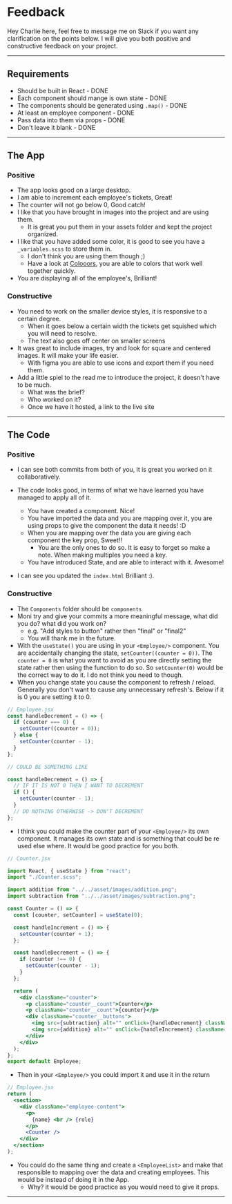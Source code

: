 # Feedback

Hey Charlie here, feel free to message me on Slack if you want any clarification on the points below. I will give you both positive and constructive feedback on your project.

---

## Requirements

- Should be built in React - DONE
- Each component should mange is own state - DONE
- The components should be generated using `.map()` - DONE
- At least an employee component - DONE
- Pass data into them via props - DONE
- Don't leave it blank - DONE

---

## The App

### Positive

- The app looks good on a large desktop.
- I am able to increment each employee's tickets, Great!
- The counter will not go below 0, Good catch!
- I like that you have brought in images into the project and are using them.
  - It is great you put them in your assets folder and kept the project organized.
- I like that you have added some color, it is good to see you have a `_variables.scss` to store them in.
  - I don't think you are using them though ;)
  - Have a look at [Colooors](https://coloooors.designsupply-web.com/), you are able to colors that work well together quickly.
- You are displaying all of the employee's, Brilliant!

### Constructive

- You need to work on the smaller device styles, it is responsive to a certain degree.
  - When it goes below a certain width the tickets get squished which you will need to resolve.
  - The text also goes off center on smaller screens
- It was great to include images, try and look for square and centered images. It will make your life easier.
  - With figma you are able to use icons and export them if you need them. 
- Add a little spiel to the read me to introduce the project, it doesn't have to be much.
  - What was the brief?
  - Who worked on it?
  - Once we have it hosted, a link to the live site

---

## The Code

### Positive

- I can see both commits from both of you, it is great you worked on it collaboratively.

- The code looks good, in terms of what we have learned you have managed to apply all of it.
  - You have created a component. Nice!
  - You have imported the data and you are mapping over it, you are using props to give the component the data it needs! :D
  - When you are mapping over the data you are giving each component the key prop, Sweet!!
    - You are the only ones to do so. It is easy to forget so make a note. When making multiples you need a key.
  - You have introduced State, and are able to interact with it. Awesome!

- I can see you updated the `index.html` Brilliant :).

### Constructive

- The `Components` folder should be `components`
- Moni try and give your commits a more meaningful message, what did you do? what did you work on?
  - e.g. "Add styles to button" rather then "final" or "final2"
  - You will thank me in the future.
- With the `useState()` you are using in your `<Employee/>` component. You are accidentally changing the state, `setCounter((counter = 0))`. The `counter = 0` is what you want to avoid as you are directly setting the state rather then using the function to do so. So `setCounter(0)` would be the correct way to do it. I do not think you need to though.
- When you change state you cause the component to refresh / reload. Generally you don't want to cause any unnecessary refresh's. Below if it is 0 you are setting it to 0.

```jsx
// Employee.jsx
const handleDecrement = () => {
  if (counter === 0) {
    setCounter((counter = 0));
  } else {
    setCounter(counter - 1);
  }
};

// COULD BE SOMETHING LIKE

const handleDecrement = () => {
  // IF IT IS NOT 0 THEN I WANT TO DECREMENT
  if () {
    setCounter(counter - 1);
  }
  // DO NOTHING OTHERWISE -> DON'T DECREMENT
};
```

- I think you could make the counter part of your `<Employee/>` its own component. It manages its own state and is something that could be re used else where. It would be good practice for you both.

```jsx
// Counter.jsx

import React, { useState } from "react";
import "./Counter.scss";

import addition from "../../asset/images/addition.png";
import subtraction from "../../asset/images/subtraction.png";

const Counter = () => {
  const [counter, setCounter] = useState(0);

  const handleIncrement = () => {
    setCounter(counter + 1);
  };

  const handleDecrement = () => {
    if (counter !== 0) {
      setCounter(counter - 1);
    }
  };

  return (
    <div className="counter">
      <p className="counter__count">Counter</p>
      <p className="counter__count">{counter}</p>
      <div className="counter__buttons">
        <img src={subtraction} alt="" onClick={handleDecrement} className="counter__sign--sub" />
        <img src={addition} alt="" onClick={handleIncrement} className="counter__sign--add" />
      </div>
    </div>
  );
};
export default Employee;
```

- Then in your `<Employee/>` you could import it and use it in the return

```jsx
// Employee.jsx
return (
  <section>
    <div className="employee-content">
      <p>
        {name} <br /> {role}
      </p>
      <Counter />
    </div>
  </section>
);
```

- You could do the same thing and create a `<EmployeeList>` and make that responsible to mapping over the data and creating employees. This would be instead of doing it in the App.
  - Why? it would be good practice as you would need to give it props.

---
